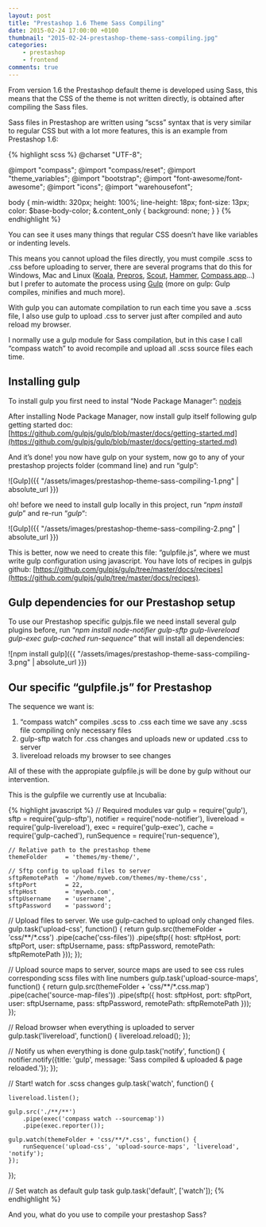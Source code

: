 ```yaml
---
layout: post
title: "Prestashop 1.6 Theme Sass Compiling"
date: 2015-02-24 17:00:00 +0100
thumbnail: "2015-02-24-prestashop-theme-sass-compiling.jpg"
categories:
    - prestashop
    - frontend
comments: true    
---
```

From version 1.6 the Prestashop default theme is developed using Sass, this means that the CSS of the theme is not written directly, is obtained after compiling the Sass files.

Sass files in Prestashop are written using “scss” syntax that is very similar to regular CSS but with a lot more features, this is an example from Prestashop 1.6:

{% highlight scss %}
@charset "UTF-8";

@import "compass";
@import "compass/reset";
@import "theme_variables";
@import "bootstrap";
@import "font-awesome/font-awesome";
@import "icons";
@import "warehousefont";

body {
    min-width: 320px;
    height: 100%;
    line-height: 18px;
    font-size: 13px;
    color: $base-body-color;
    &.content_only {
        background: none;
    }
}
{% endhighlight %}

You can see it uses many things that regular CSS doesn’t have like variables or indenting levels.

This means you cannot upload the files directly, you must compile .scss to .css before uploading to server, there are several programs that do this for Windows, Mac and Linux ([Koala](http://koala-app.com/), [Prepros](https://prepros.io/), [Scout](http://mhs.github.io/scout-app/), [Hammer](http://hammerformac.com/), [Compass.app](http://compass.kkbox.com/)…) but I prefer to automate the process using [Gulp](http://gulpjs.com/) (more on gulp: Gulp compiles, minifies and much more).

With gulp you can automate compilation to run each time you save a .scss file, I also use gulp to upload .css to server just after compiled and auto reload my browser.

I normally use a gulp module for Sass compilation, but in this case I call “compass watch” to avoid recompile and upload all .scss source files each time.

Installing gulp
---------------

To install gulp you first need to instal “Node Package Manager”: [nodejs](http://nodejs.org/)

After installing Node Package Manager, now install gulp itself following gulp getting started doc: [https://github.com/gulpjs/gulp/blob/master/docs/getting-started.md](https://github.com/gulpjs/gulp/blob/master/docs/getting-started.md)

And it’s done! you now have gulp on your system, now go to any of your prestashop projects folder (command line) and run “gulp”:

![Gulp]({{ "/assets/images/prestashop-theme-sass-compiling-1.png" | absolute_url }})

oh! before we need to install gulp locally in this project, run “_npm install gulp_” and re-run “_gulp_“:

![Gulp]({{ "/assets/images/prestashop-theme-sass-compiling-2.png" | absolute_url }})

This is better, now we need to create this file: “gulpfile.js”, where we must write gulp configuration using javascript. You have lots of recipes in gulpjs github: [https://github.com/gulpjs/gulp/tree/master/docs/recipes](https://github.com/gulpjs/gulp/tree/master/docs/recipes).

Gulp dependencies for our Prestashop setup
------------------------------------------

To use our Prestashop specific gulpjs.file we need install several gulp plugins before, run “_npm install node-notifier gulp-sftp gulp-livereload gulp-exec gulp-cached run-sequence_” that will install all dependencies:

![npm install gulp]({{ "/assets/images/prestashop-theme-sass-compiling-3.png" | absolute_url }})

Our specific “gulpfile.js” for Prestashop
-----------------------------------------

The sequence we want is:

1. “compass watch” compiles .scss to .css each time we save any .scss file compiling only necessary files
2. gulp-sftp watch for .css changes and uploads new or updated .css to server
3. livereload reloads my browser to see changes

All of these with the appropiate gulpfile.js will be done by gulp without our intervention.

This is the gulpfile we currently use at Incubalia:

{% highlight javascript %}
// Required modules
var gulp            = require('gulp'),
    sftp            = require('gulp-sftp'),
    notifier        = require('node-notifier'),
    livereload      = require('gulp-livereload'),
    exec            = require('gulp-exec'),
    cache           = require('gulp-cached'),
    runSequence     = require('run-sequence'),

    // Relative path to the prestashop theme
    themeFolder     = 'themes/my-theme/',

    // Sftp config to upload files to server
    sftpRemotePath  = '/home/myweb.com/themes/my-theme/css',
    sftpPort        = 22,
    sftpHost        = 'myweb.com',
    sftpUsername    = 'username',
    sftpPassword    = 'password';


// Upload files to server. We use gulp-cached to upload only changed files.
gulp.task('upload-css', function() {
    return gulp.src(themeFolder + 'css/**/*.css')
        .pipe(cache('css-files'))
        .pipe(sftp({
            host: sftpHost,
            port: sftpPort,
            user: sftpUsername,
            pass: sftpPassword,
            remotePath: sftpRemotePath
        }));
});

// Upload source maps to server, source maps are used to see css rules corresponding scss files with line numbers
gulp.task('upload-source-maps', function() {
    return gulp.src(themeFolder + 'css/**/*.css.map')
        .pipe(cache('source-map-files'))
        .pipe(sftp({
            host: sftpHost,
            port: sftpPort,
            user: sftpUsername,
            pass: sftpPassword,
            remotePath: sftpRemotePath
        }));
});

// Reload browser when everything is uploaded to server
gulp.task('livereload', function() {
    livereload.reload();
});

// Notify us when everything is done
gulp.task('notify', function() {
    notifier.notify({title: 'gulp', message: 'Sass compiled & uploaded & page reloaded.'});
});

// Start! watch for .scss changes
gulp.task('watch', function() {

    livereload.listen();

    gulp.src('./**/**')
        .pipe(exec('compass watch --sourcemap'))
        .pipe(exec.reporter());

    gulp.watch(themeFolder + 'css/**/*.css', function() {
        runSequence('upload-css', 'upload-source-maps', 'livereload', 'notify');
    });
});

// Set watch as default gulp task
gulp.task('default', ['watch']);
{% endhighlight %}

And you, what do you use to compile your prestashop Sass?
